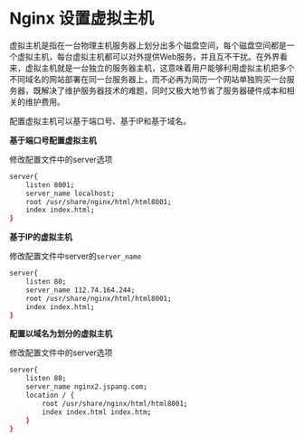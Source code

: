 # Nginx 设置虚拟主机

虚拟主机是指在一台物理主机服务器上划分出多个磁盘空间，每个磁盘空间都是一个虚拟主机，每台虚拟主机都可以对外提供Web服务，并且互不干扰。在外界看来，虚拟主机就是一台独立的服务器主机，这意味着用户能够利用虚拟主机把多个不同域名的网站部署在同一台服务器上，而不必再为简历一个网站单独购买一台服务器，既解决了维护服务器技术的难题，同时又极大地节省了服务器硬件成本和相关的维护费用。

配置虚拟主机可以基于端口号、基于IP和基于域名。



**基于端口号配置虚拟主机**

修改配置文件中的server选项

```bash
server{
	listen 8001;
	server_name localhost;
	root /usr/share/nginx/html/html8001;
	index index.html;
}
```



**基于IP的虚拟主机**

修改配置文件中server的`server_name`

```bash
server{
	listen 80;
	server_name 112.74.164.244;
	root /usr/share/nginx/html/html8001;
	index index.html;
}
```



**配置以域名为划分的虚拟主机**

修改配置文件中的server选项

```bash
server{
	listen 80;
	server_name nginx2.jspang.com;
	location / {
		root /usr/share/nginx/html/html8001;
		index index.html index.htm;
	}
}
```

